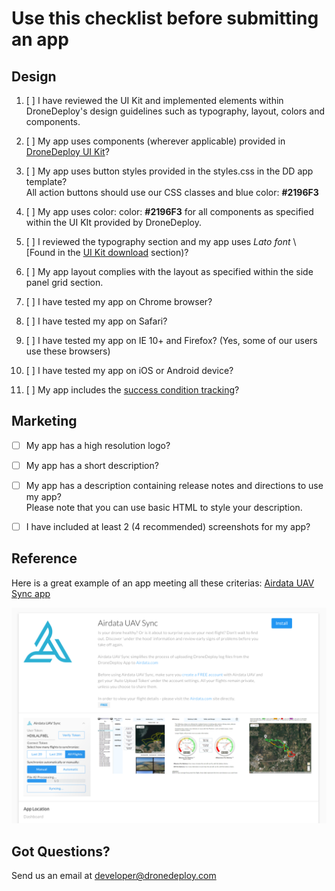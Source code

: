 # Use this checklist before submitting an app

## Design

1. [ ] I have reviewed the UI Kit and implemented elements within DroneDeploy's design guidelines such as typography, layout, colors and components.

2. [ ] My app uses components \(wherever applicable\) provided in [DroneDeploy UI Kit](https://dronedeploy.gitbooks.io/dronedeploy-apps/content/getting_started.html)?

3. [ ] My app uses button styles provided in the styles.css in the DD app template?  
   All action buttons should use our CSS classes and blue color: **\#2196F3**
3. [ ] My app uses color: color: **\#2196F3** for all components as specified within the UI KIt provided by DroneDeploy.


4. [ ] I reviewed the typography section and my app uses _Lato font_ \ [Found in the [UI Kit download](https://dronedeploy.gitbooks.io/dronedeploy-apps/content/template.html) section)?

5. [ ] My app layout complies with the layout as specified within the side panel grid section.

6. [ ] I have tested my app on Chrome browser?

7. [ ] I have tested my app on Safari?

8. [ ] I have tested my app on IE 10+ and Firefox? \(Yes, some of our users use these browsers\)

9. [ ] I have tested my app on iOS or Android device?

10. [ ] My app includes the [success condition tracking](https://dronedeploy.gitbooks.io/dronedeploy-apps/content/success-condition.html)?

## Marketing

* [ ] My app has a high resolution logo?
* [ ] My app has a short description?
* [ ] My app has a description containing release notes and directions to use my app?  
  Please note that you can use basic HTML to style your description.

* [ ] I have included at least 2 \(4 recommended\) screenshots for my app?

## Reference

Here is a great example of an app meeting all these criterias: [Airdata UAV Sync app](https://www.dronedeploy.com/app-market/import/souctjpqwwcwwwqdcvvq.html)

![](/assets/airdata.png)

## Got Questions?

Send us an email at developer@dronedeploy.com

